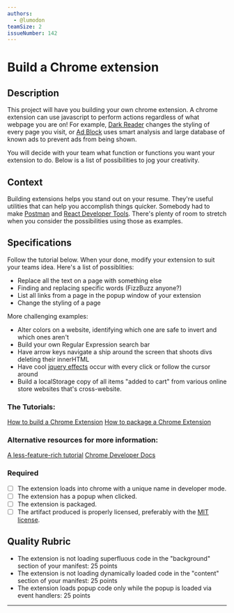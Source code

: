 ```yaml
---
authors:
  - @lumodon
teamSize: 2
issueNumber: 142
---
```


# Build a Chrome extension

## Description

This project will have you building your own chrome extension. A chrome extension can use javascript to perform actions regardless of what webpage you are on! For example, [Dark Reader](https://chrome.google.com/webstore/detail/dark-reader/eimadpbcbfnmbkopoojfekhnkhdbieeh?hl=en) changes the styling of every page you visit, or [Ad Block](https://chrome.google.com/webstore/detail/adblock/gighmmpiobklfepjocnamgkkbiglidom?hl=en-US) uses smart analysis and large database of known ads to prevent ads from being shown.

You will decide with your team what function or functions you want your extension to do. Below is a list of possibilities to jog your creativity.

## Context

Building extensions helps you stand out on your resume. They're useful utilities that can help you accomplish things quicker. Somebody had to make [Postman](https://www.google.com/url?sa=t&rct=j&q=&esrc=s&source=web&cd=&cad=rja&uact=8&sqi=2&ved=0ahUKEwi4o9z77-LRAhXnj1QKHeRdBSkQFggaMAA&url=https%3A%2F%2Fchrome.google.com%2Fwebstore%2Fdetail%2Fpostman%2Ffhbjgbiflinjbdggehcddcbncdddomop%3Fhl%3Den&usg=AFQjCNE_Yq59TT1ZExzJ68FTldg4ho_lGw&sig2=TH6Aq3mrIClIQh5pUnvlaA&bvm=bv.145393125,d.cGw) and [React Developer Tools](https://www.google.com/url?sa=t&rct=j&q=&esrc=s&source=web&cd=&cad=rja&uact=8&ved=0ahUKEwiH_aSI8OLRAhUDslQKHZVDAuIQFggaMAA&url=https%3A%2F%2Fchrome.google.com%2Fwebstore%2Fdetail%2Freact-developer-tools%2Ffmkadmapgofadopljbjfkapdkoienihi%3Fhl%3Den&usg=AFQjCNEv0udXgBoaukzJa59I_vufhScUbQ&sig2=Ry_0zJDTuGIAivsUl144SA&bvm=bv.145393125,d.cGw). There's plenty of room to stretch when you consider the possibilities using those as examples.

## Specifications

Follow the tutorial below. When your done, modify your extension to suit your teams idea. Here's a list of possiblities:
* Replace all the text on a page with something else
* Finding and replacing specific words (FizzBuzz anyone?)
* List all links from a page in the popup window of your extension
* Change the styling of a page

More challenging examples:
* Alter colors on a website, identifying which one are safe to invert and which ones aren't
* Build your own Regular Expression search bar
* Have arrow keys navigate a ship around the screen that shoots divs deleting their innerHTML
* Have cool [jquery effects](https://api.jqueryui.com/category/effects/) occur with every click or follow the cursor around
* Build a localStorage copy of all items "added to cart" from various online store websites that's cross-website.

### The Tutorials:
[How to build a Chrome Extension](http://lifehacker.com/5857721/how-to-build-a-chrome-extension)
[How to package a Chrome Extension](https://developer.chrome.com/extensions/packaging)

### Alternative resources for more information:
[A less-feature-rich tutorial](https://robots.thoughtbot.com/how-to-make-a-chrome-extension)
[Chrome Developer Docs](https://developer.chrome.com/extensions/devguide)

### Required
- [ ] The extension loads into chrome with a unique name in developer mode.
- [ ] The extension has a popup when clicked.
- [ ] The extension is packaged.
- [ ] The artifact produced is properly licensed, preferably with the [MIT license][mit-license].

## Quality Rubric

- The extension is not loading superfluous code in the "background" section of your manifest: 25 points
- The extension is not loading dynamically loaded code in the "content" section of your manifest: 25 points
- The extension loads popup code only while the popup is loaded via event handlers: 25 points

---






[mit-license]: https://opensource.org/licenses/MIT
